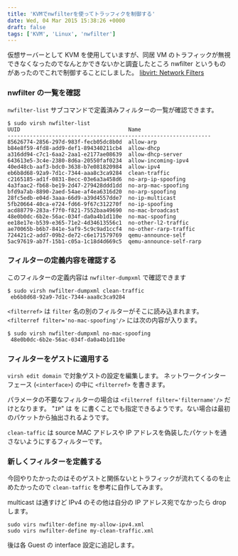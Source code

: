 ```yaml
---
title: 'KVMでnwfilterを使ってトラッフィクを制御する'
date: Wed, 04 Mar 2015 15:38:26 +0000
draft: false
tags: ['KVM', 'Linux', 'nwfilter']
---
```


仮想サーバーとして KVM を使用していますが、同居 VM のトラフィックが無視できなくなったのでなんとかできないかと調査したところ nwfilter というものがあったのでこれで制御することにしました。 [libvirt: Network Filters](https://libvirt.org/formatnwfilter.html)

### nwfilter の一覧を確認

`nwfilter-list` サブコマンドで定義済みフィルターの一覧が確認できます。

```
$ sudo virsh nwfilter-list
UUID                                  Name                 
----------------------------------------------------------------
85626774-2856-297d-983f-fecb05dc8b0d  allow-arp
b84e8f59-4fd8-add9-def1-894340211cb4  allow-dhcp
a316dd94-c7c1-6aa2-2aa1-e2177ae08639  allow-dhcp-server
643613e5-3c4e-2380-8d6a-20550faf0234  allow-incoming-ipv4
40ed48cb-aaf3-bdc0-3638-b7e081820984  allow-ipv4
eb6b8d68-92a9-7d1c-7344-aaa8c3ca9284  clean-traffic
c2165185-ad1f-0831-8ecc-03e6a3a458d6  no-arp-ip-spoofing
4a3faac2-fb68-be19-2d47-279428ddd1dd  no-arp-mac-spoofing
bfd9a7ab-8890-2aed-54ae-af4ea6316d20  no-arp-spoofing
28fc5edb-e04d-3aaa-66d9-a39d4557dde7  no-ip-multicast
5fb20664-40ca-e724-fd66-9f67c312270f  no-ip-spoofing
acd88779-283a-f7f0-f821-7552baa49690  no-mac-broadcast
48e0b0dc-6b2e-56ac-034f-da0a4b1d110e  no-mac-spoofing
ee18e17e-b539-e365-71e2-4d34613556c1  no-other-l2-traffic
ae70065b-b6b7-841e-5af9-5c9c9ad1ccf4  no-other-rarp-traffic
724421c2-add7-09b2-de72-c6e171579769  qemu-announce-self
5ac97619-ab7f-15b1-c05a-1c18d4d669c5  qemu-announce-self-rarp
```

### フィルターの定義内容を確認する

このフィルターの定義内容は `nwfilter-dumpxml` で確認できます

```
$ sudo virsh nwfilter-dumpxml clean-traffic
 eb6b8d68-92a9-7d1c-7344-aaa8c3ca9284 
```

`<filterref>` は `filter` 名の別のフィルターがそこに読み込まれます。 `<filterref filter='no-mac-spoofing'/>` には次の内容が入ります。

```
$ sudo virsh nwfilter-dumpxml no-mac-spoofing
 48e0b0dc-6b2e-56ac-034f-da0a4b1d110e 
```

### フィルターをゲストに適用する

`virsh edit domain` で対象ゲストの設定を編集します。 ネットワークインターフェース (`<interface>`) の中に `<filterref>` を書きます。


パラメータの不要なフィルターの場合は `<filterref filter='filtername'/>` だけとなります。
"`IP`" は <ip address='192.168.122.5' prefix='24'/> を <interface> に書くことでも指定できるようです。ない場合は最初のパケットから抽出されるようです。

`clean-taffic` は source MAC アドレスや IP アドレスを偽装したパケットを通さないようにするフィルターです。

### 新しくフィルターを定義する

今回やりたかったのはそのゲストと関係ないとトラフィックが流れてくるのを止めたかったので `clean-taffic` を参考に自作してみます。

multicast は通すけど IPv4 のその他は自分の IP アドレス宛でなかったら drop します。

```
sudo virs nwfilter-define my-allow-ipv4.xml
sudo virs nwfilter-define my-clean-traffic.xml
```

後は各 Guest の interface 設定に追記します。 
